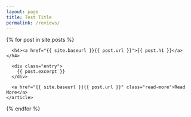 ```yaml
---
layout: page
title: Test Title 
permalink: /reviews/
---
```

  
<div class="posts">
  {% for post in site.posts %}
    <article class="post">

      <h4><a href="{{ site.baseurl }}{{ post.url }}">{{ post.h1 }}</a></h4>

      <div class="entry">
        {{ post.excerpt }}
      </div>

      <a href="{{ site.baseurl }}{{ post.url }}" class="read-more">Read More</a>
    </article>
  {% endfor %}
</div>
